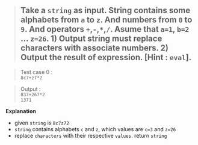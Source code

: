 > ## Take a `string` as input. String contains some alphabets from `a` to `z`. And numbers from `0` to `9`. And operators `+`,`-`,`*`,`/`. Asume that `a=1`, `b=2` ... `z=26`. 1) Output string must replace characters with associate numbers. 2) Output the result of expression. [Hint : `eval`].


> Test case 0 :</br>
  `8c7+z7*2`</br>

> Output :</br>
`837+267*2`</br>
`1371`</br>

**Explanation**

- given `string` is `8c7z72`
- `string` contains alphabets `c` and `z`, which values are `c=3` and `z=26`
- replace `characters` with their respective `values`. return `string`

